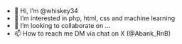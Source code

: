 - 👋 Hi, I’m @whiskey34
- 👀 I’m interested in php, html, css and machine learning
- 💞️ I’m looking to collaborate on ...
- 📫 How to reach me DM via chat on X (@Abank_RnB)

<!---
whiskey34/whiskey34 is a ✨ special ✨ repository because its `README.md` (this file) appears on your GitHub profile.
You can click the Preview link to take a look at your changes.
--->
